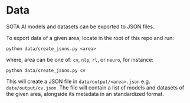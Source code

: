 # Data

SOTA AI models and datasets can be exported to JSON files.

To export data of a given area, locate in the root of this repo and
run:

```
python data/create_jsons.py <area>
```

where, area can be one of: `cv`, `nlp`, `rl`, or `neuro`, for instance:

```
python data/create_jsons.py cv
```

This will create a JSON file in `data/output/<area>.json` e.g.
`data/output/cv.json`. The file will contain a list of models and datasets of
the given area, alongside its metadata in an standardized format.
